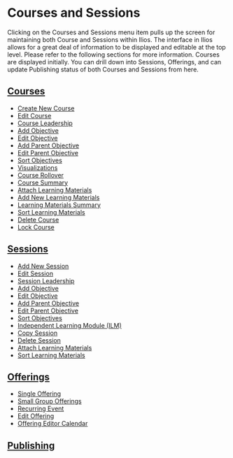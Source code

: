 # Courses and Sessions

Clicking on the Courses and Sessions menu item pulls up the screen for maintaining both Course and Sessions within Ilios. The interface in Ilios allows for a great deal of information to be displayed and editable at the top level. Please refer to the following sections for more information. Courses are displayed initially. You can drill down into Sessions, Offerings, and can update Publishing status of both Courses and Sessions from here.

## [Courses](https://iliosproject.gitbook.io/ilios-user-guide/courses-and-sessions/courses)

* [Create New Course](https://iliosproject.gitbook.io/ilios-user-guide/courses-and-sessions/courses/create-new-course)
* [Edit Course](https://iliosproject.gitbook.io/ilios-user-guide/courses-and-sessions/courses/edit-course)
* [Course Leadership](https://iliosproject.gitbook.io/ilios-user-guide/courses-and-sessions/courses/course-leadership)
* [Add Objective](https://iliosproject.gitbook.io/ilios-user-guide/courses-and-sessions/sessions/add-session-objective)
* [Edit Objective](https://iliosproject.gitbook.io/ilios-user-guide/courses-and-sessions/sessions/edit-session-objective)
* [Add Parent Objective](https://iliosproject.gitbook.io/ilios-user-guide/courses-and-sessions/courses/add-parent-objective)
* [Edit Parent Objective](https://iliosproject.gitbook.io/ilios-user-guide/courses-and-sessions/courses/edit-parent-objective)
* [Sort Objectives](https://iliosproject.gitbook.io/ilios-user-guide/courses-and-sessions/sessions/sort-objectives)
* [Visualizations](https://iliosproject.gitbook.io/ilios-user-guide/courses-and-sessions/courses/visualizations)
* [Course Rollover](https://iliosproject.gitbook.io/ilios-user-guide/courses-and-sessions/courses/course-rollover)
* [Course Summary](https://iliosproject.gitbook.io/ilios-user-guide/courses-and-sessions/courses/course-summary)
* [Attach Learning Materials](https://iliosproject.gitbook.io/ilios-user-guide/courses-and-sessions/courses/attach-learning-materials)
* [Add New Learning Materials](https://iliosproject.gitbook.io/ilios-user-guide/courses-and-sessions/courses/upload-new-learning-material)
* [Learning Materials Summary](https://iliosproject.gitbook.io/ilios-user-guide/courses-and-sessions/courses/learning-materials-summary)
* [Sort Learning Materials](https://iliosproject.gitbook.io/ilios-user-guide/courses-and-sessions/courses/sort-learning-materials)
* [Delete Course](https://iliosproject.gitbook.io/ilios-user-guide/courses-and-sessions/courses/delete-course)
* [Lock Course](https://iliosproject.gitbook.io/ilios-user-guide/courses-and-sessions/courses/lock-course)

## [Sessions](https://iliosproject.gitbook.io/ilios-user-guide/courses-and-sessions/sessions)

* [Add New Session](https://iliosproject.gitbook.io/ilios-user-guide/courses-and-sessions/sessions/add-new-session)
* [Edit Session](https://iliosproject.gitbook.io/ilios-user-guide/courses-and-sessions/sessions/edit-session)
* [Session Leadership](https://iliosproject.gitbook.io/ilios-user-guide/courses-and-sessions/sessions/session-leadership)
* [Add Objective](https://iliosproject.gitbook.io/ilios-user-guide/courses-and-sessions/sessions/add-session-objective)
* [Edit Objective](https://iliosproject.gitbook.io/ilios-user-guide/courses-and-sessions/sessions/edit-session-objective)
* [Add Parent Objective](https://iliosproject.gitbook.io/ilios-user-guide/courses-and-sessions/sessions/add-parent-objective-s)
* [Edit Parent Objective ](https://iliosproject.gitbook.io/ilios-user-guide/courses-and-sessions/sessions/edit-parent-objective-s)  &#x20;
* [Sort Objectives    ](https://iliosproject.gitbook.io/ilios-user-guide/courses-and-sessions/sessions/sort-objectives)
* [Independent Learning Module (ILM)](https://iliosproject.gitbook.io/ilios-user-guide/courses-and-sessions/sessions/independent-learning-module-ilm)   &#x20;
* [Copy Session](https://iliosproject.gitbook.io/ilios-user-guide/courses-and-sessions/sessions/copy-session)     &#x20;
* [Delete Session](https://iliosproject.gitbook.io/ilios-user-guide/courses-and-sessions/sessions/delete-session)      &#x20;
* [Attach Learning Materials](https://iliosproject.gitbook.io/ilios-user-guide/courses-and-sessions/sessions/attach-learning-materials)
* [Sort Learning Materials](https://iliosproject.gitbook.io/ilios-user-guide/courses-and-sessions/sessions/sort-learning-materials)

## [Offerings](https://iliosproject.gitbook.io/ilios-user-guide/courses-and-sessions/offerings)

* [Single Offering](https://iliosproject.gitbook.io/ilios-user-guide/courses-and-sessions/offerings/create-single-offering)
* [Small Group Offerings](https://iliosproject.gitbook.io/ilios-user-guide/courses-and-sessions/offerings/create-small-group-offerings)
* [Recurring Event](https://iliosproject.gitbook.io/ilios-user-guide/courses-and-sessions/offerings/recurring-event)
* [Edit Offering](https://iliosproject.gitbook.io/ilios-user-guide/courses-and-sessions/offerings/edit-offering)
* [Offering Editor Calendar](https://iliosproject.gitbook.io/ilios-user-guide/courses-and-sessions/offerings/offerings-editor-calendar)

## [Publishing](https://iliosproject.gitbook.io/ilios-user-guide/courses-and-sessions/publishing)
